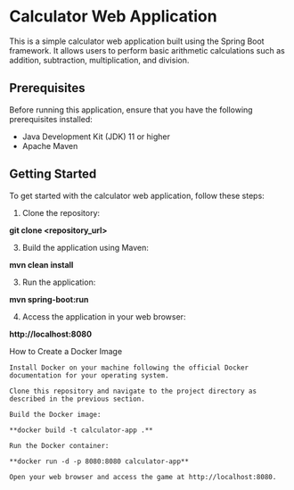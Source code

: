 # Calculator Web Application

This is a simple calculator web application built using the Spring Boot framework. It allows users to perform basic arithmetic calculations such as addition, subtraction, multiplication, and division.

## Prerequisites

Before running this application, ensure that you have the following prerequisites installed:

- Java Development Kit (JDK) 11 or higher
- Apache Maven

## Getting Started

To get started with the calculator web application, follow these steps:

1. Clone the repository:

  **git clone <repository_url>**

3. Build the application using Maven:

  **mvn clean install**

3. Run the application:

  **mvn spring-boot:run**

4. Access the application in your web browser:

  **http://localhost:8080**

How to Create a Docker Image

    Install Docker on your machine following the official Docker documentation for your operating system.

    Clone this repository and navigate to the project directory as described in the previous section.

    Build the Docker image:

    **docker build -t calculator-app .**

    Run the Docker container:

    **docker run -d -p 8080:8080 calculator-app**

    Open your web browser and access the game at http://localhost:8080.
   
   
